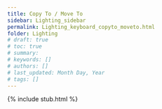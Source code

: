 ```yaml
---
title: Copy To / Move To
sidebar: Lighting_sidebar
permalink: Lighting_keyboard_copyto_moveto.html
folder: Lighting
# draft: true
# toc: true
# summary: 
# keywords: []
# authors: []
# last_updated: Month Day, Year
# tags: []
---
```


{% include stub.html %}